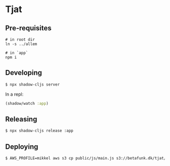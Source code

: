 # Tjat

## Pre-requisites
```
# in root dir
ln -s ../allem
```

```
# in `app`
npm i
```

## Developing

```bash
$ npx shadow-cljs server
```

In a repl:

```clojure
(shadow/watch :app)
```


## Releasing

```bash 
$ npx shadow-cljs release :app 
```

## Deploying
```bash
$ AWS_PROFILE=mikkel aws s3 cp public/js/main.js s3://betafunk.dk/tjat/js/ --acl public-read
```
